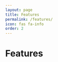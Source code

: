 ```yaml
---
layout: page
title: Features
permalink: /features/
icon: fas fa-info
order: 2
---
```


<h1>Features</h1>
